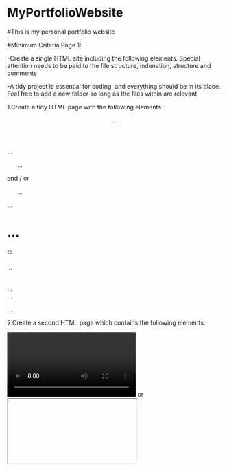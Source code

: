 # MyPortfolioWebsite

#This is my personal portfolio website


#Minimum Criteria Page 1:

-Create a single HTML site including the following elements. Special attention needs to be paid to the file
structure, indenation, structure and comments

-A tidy project is essential for coding, and everything should be in its place. Feel free to add a new folder so
long as the files within are relevant


1.Create a tidy HTML page with the following elements

<header>...</header>
<nav>...</nav>
<ul>...</ul> and / or <ol>...</ol>
<a>
<main>...</main>
<h1>...</h1> to <h6>...</h6>
<footer>...</footer>
<div>...</div>
<img />
<p>...</p>

2.Create a second HTML page which contains the following elements:

<video>...</video> or <iframe>
<table>...</table>

3.Create external CSS pages to style you page 1 and 2 and incorporte flexbox styling too.

4.Add media queries to change the design for different layouts and different font sizes -Font size rem/em. Using media queries, determine how color/text/positioning will change based on the width of the device.

5.In your ‘index.html’ file, set the viewport. Viewport= The size of the window you're viewing your website on.

6.Create a basic wireframe for your
index.html page

-‘Must have’:

• A minimum of 2 HTML web pages and one
external CSS file
• Consistent navbar on all pages
• Styled well
• All links working
• Basic user interaction (Ex: hover, submit form, Action on click)

-‘Nice to have’

• All of the ‘Must Have criteria’ +
• Mobile responsive website
• Effective use of classes and IDs
• JavaScript used to enable user interaction
